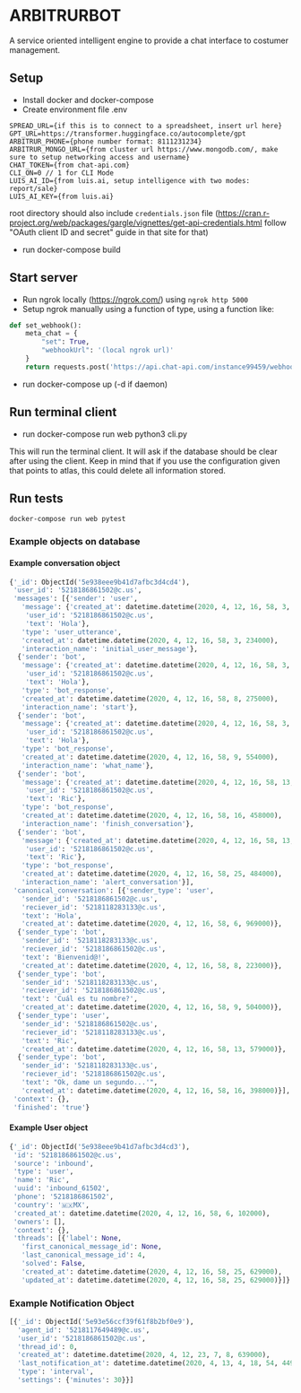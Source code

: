 # ARBITRURBOT

A service oriented intelligent engine to provide a chat interface to costumer management.

## Setup

* Install docker and docker-compose
* Create environment file .env
```
SPREAD_URL={if this is to connect to a spreadsheet, insert url here}
GPT_URL=https://transformer.huggingface.co/autocomplete/gpt
ARBITRUR_PHONE={phone number format: 8111231234}
ARBITRUR_MONGO_URL={from cluster url https://www.mongodb.com/, make sure to setup networking access and username}
CHAT_TOKEN={from chat-api.com}
CLI_ON=0 // 1 for CLI Mode
LUIS_AI_ID={from luis.ai, setup intelligence with two modes: report/sale}
LUIS_AI_KEY={from luis.ai}

```

root directory should also include `credentials.json` file (https://cran.r-project.org/web/packages/gargle/vignettes/get-api-credentials.html follow "OAuth client ID and secret" guide in that site for that)

* run docker-compose build

## Start server

* Run ngrok locally (https://ngrok.com/) using `ngrok http 5000`
* Setup ngrok manually using a function of type, using a function like:
```python
def set_webhook():
    meta_chat = {
        "set": True,
        "webhookUrl": '(local ngrok url)'
    }
    return requests.post('https://api.chat-api.com/instance99459/webhook?token=(chat_api_token)', data=meta_chat).json()
```
* run docker-compose up (-d if daemon)

## Run terminal client
* run docker-compose run web python3 cli.py

This will run the terminal client. It will ask if the database should be clear after using the client.
Keep in mind that if you use the configuration given that points to atlas, this could delete all information
stored.


## Run tests

```
docker-compose run web pytest
```

### Example objects on database

#### Example conversation object
```python
{'_id': ObjectId('5e938eee9b41d7afbc3d4cd4'),
 'user_id': '5218186861502@c.us',
 'messages': [{'sender': 'user',
   'message': {'created_at': datetime.datetime(2020, 4, 12, 16, 58, 3, 234000),
    'user_id': '5218186861502@c.us',
    'text': 'Hola'},
   'type': 'user_utterance',
   'created_at': datetime.datetime(2020, 4, 12, 16, 58, 3, 234000),
   'interaction_name': 'initial_user_message'},
  {'sender': 'bot',
   'message': {'created_at': datetime.datetime(2020, 4, 12, 16, 58, 3, 234000),
    'user_id': '5218186861502@c.us',
    'text': 'Hola'},
   'type': 'bot_response',
   'created_at': datetime.datetime(2020, 4, 12, 16, 58, 8, 275000),
   'interaction_name': 'start'},
  {'sender': 'bot',
   'message': {'created_at': datetime.datetime(2020, 4, 12, 16, 58, 3, 234000),
    'user_id': '5218186861502@c.us',
    'text': 'Hola'},
   'type': 'bot_response',
   'created_at': datetime.datetime(2020, 4, 12, 16, 58, 9, 554000),
   'interaction_name': 'what_name'},
  {'sender': 'bot',
   'message': {'created_at': datetime.datetime(2020, 4, 12, 16, 58, 13, 439000),
    'user_id': '5218186861502@c.us',
    'text': 'Ric'},
   'type': 'bot_response',
   'created_at': datetime.datetime(2020, 4, 12, 16, 58, 16, 458000),
   'interaction_name': 'finish_conversation'},
  {'sender': 'bot',
   'message': {'created_at': datetime.datetime(2020, 4, 12, 16, 58, 13, 439000),
    'user_id': '5218186861502@c.us',
    'text': 'Ric'},
   'type': 'bot_response',
   'created_at': datetime.datetime(2020, 4, 12, 16, 58, 25, 484000),
   'interaction_name': 'alert_conversation'}],
 'canonical_conversation': [{'sender_type': 'user',
   'sender_id': '5218186861502@c.us',
   'reciever_id': '5218118283133@c.us',
   'text': 'Hola',
   'created_at': datetime.datetime(2020, 4, 12, 16, 58, 6, 969000)},
  {'sender_type': 'bot',
   'sender_id': '5218118283133@c.us',
   'reciever_id': '5218186861502@c.us',
   'text': 'Bienvenid@!',
   'created_at': datetime.datetime(2020, 4, 12, 16, 58, 8, 223000)},
  {'sender_type': 'bot',
   'sender_id': '5218118283133@c.us',
   'reciever_id': '5218186861502@c.us',
   'text': 'Cuál es tu nombre?',
   'created_at': datetime.datetime(2020, 4, 12, 16, 58, 9, 504000)},
  {'sender_type': 'user',
   'sender_id': '5218186861502@c.us',
   'reciever_id': '5218118283133@c.us',
   'text': 'Ric',
   'created_at': datetime.datetime(2020, 4, 12, 16, 58, 13, 579000)},
  {'sender_type': 'bot',
   'sender_id': '5218118283133@c.us',
   'reciever_id': '5218186861502@c.us',
   'text': "Ok, dame un segundo...'",
   'created_at': datetime.datetime(2020, 4, 12, 16, 58, 16, 398000)}],
 'context': {},
 'finished': 'true'}
```

#### Example User object
```python
{'_id': ObjectId('5e938eee9b41d7afbc3d4cd3'),
 'id': '5218186861502@c.us',
 'source': 'inbound',
 'type': 'user',
 'name': 'Ric',
 'uuid': 'inbound_61502',
 'phone': '5218186861502',
 'country': '🇲🇽MX',
 'created_at': datetime.datetime(2020, 4, 12, 16, 58, 6, 102000),
 'owners': [],
 'context': {},
 'threads': [{'label': None,
   'first_canonical_message_id': None,
   'last_canonical_message_id': 4,
   'solved': False,
   'created_at': datetime.datetime(2020, 4, 12, 16, 58, 25, 629000),
   'updated_at': datetime.datetime(2020, 4, 12, 16, 58, 25, 629000)}]}
```

### Example Notification Object
```python
[{'_id': ObjectId('5e93e56ccf39f61f8b2bf0e9'),
  'agent_id': '5218117649489@c.us',
  'user_id': '5218186861502@c.us',
  'thread_id': 0,
  'created_at': datetime.datetime(2020, 4, 12, 23, 7, 8, 639000),
  'last_notification_at': datetime.datetime(2020, 4, 13, 4, 18, 54, 449000),
  'type': 'interval',
  'settings': {'minutes': 30}}]
```
